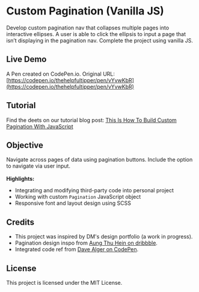 # Custom Pagination (Vanilla JS)

Develop custom pagination nav that collapses multiple pages into interactive ellipses. A user is able to click the ellipsis to input a page that isn’t displaying in the pagination nav. Complete the project using vanilla JS. 

## Live Demo
A Pen created on CodePen.io. Original URL: [https://codepen.io/thehelpfultipper/pen/vYvwKbR](https://codepen.io/thehelpfultipper/pen/vYvwKbR)

## Tutorial
Find the deets on our tutorial blog post: [This Is How To Build Custom Pagination With JavaScript](https://thehelpfultipper.com/)

## Objective
Navigate across pages of data using pagination buttons. Include the option to navigate via user input. 
<br><br>
**Highlights:**
- Integrating and modifying third-party code into personal project
- Working with custom `Pagination` JavaScript object
- Responsive font and layout design using SCSS 

## Credits
- This project was inspired by DM's design portfolio (a work in progress). 
- Pagination design inspo from [Aung Thu Hein on dribbble](https://dribbble.com/shots/22586587-Pagination-DailyUi-085).
- Integrated code ref from [Dave Alger on CodePen](https://codepen.io/run-time/pen/raVGMp).

## License
This project is licensed under the MIT License.

